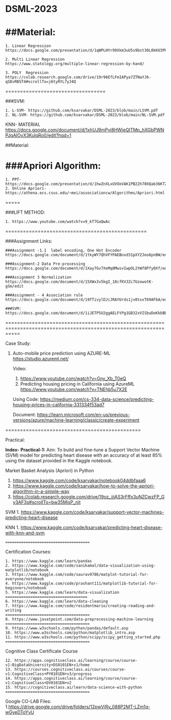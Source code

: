 # DSML-2023


##Material: 
================================
    1. Linear Regression 
    https://docs.google.com/presentation/d/1qWPLHYr99Xkm3uU5s9bst30L0kKU3PHj/edit#slide=id.p100
    
    2. Multi Linear Regression
    https://www.statology.org/multiple-linear-regression-by-hand/
    
    3. POLY  Regression
    https://colab.research.google.com/drive/19r96EfLFmIAPya7ZTNaYJ6-qSDvRBST4#scrollTo=j6tyRYL7yJ4Q
==================================

###SVM:

    1. L-SVM- https://github.com/ksarvakar/DSML-2023/blob/main/LSVM.pdf
    2. NL-SVM- https://github.com/ksarvakar/DSML-2023/blob/main/NL-SVM.pdf

KNN- MATERIAL
    https://docs.google.com/document/d/1xhUJ9mPvi8HWieQITMp_hXGbPWNPJqAIOvX3KuIqRo0/edit?hgd=1

##Material: 

###Apriori Algorithm:
=====
    1. PPT- https://docs.google.com/presentation/d/1hwZnXLxUVOoVAK1PB22h70XQab36KTZa/edit#slide=id.p53
    2. Online Apriori- https://athena.ecs.csus.edu/~mei/associationcw/Algorithms/Apriori.html
=====

###LIFT METHOD:
    
    1. https://www.youtube.com/watch?v=9_kT7GaQwAc
================================================

###Assignment Links:

    ###Assignment -1.1  label encoding, One Hot Encoder 
    https://docs.google.com/document/d/1tkyWY7QhVFYPAEBnxd31pXYZJeo6pnBW/edit
    
    ###Assignment-2 Data Pre-processing 
    https://docs.google.com/document/d/1Xay7Gv7XeMq0MwsvIwpOL2tWf8Pfy0Xf/edit
    
    ###Assignment 3 Normalization
    https://docs.google.com/document/d/15XWx3v5kgI_18cfKVJZc7UzowotK-gSm/edit
    
    ###Assignment - 4 Association rule
    https://docs.google.com/document/d/19fTivylDJcJRAYUrds1jv0txxT69AFbA/edit
    
    ###SVM: 
    https://docs.google.com/document/d/1iJETP5U2ggAELFtPg1GB32xVISbuDoKkbBBC1ceSPcc/edit


=================================================================================================================

Case Study: 
1. Auto-mobile price prediction using AZURE-ML
    https://studio.azureml.net/
    
    Video: 
    1. https://www.youtube.com/watch?v=Gny_Xb_T0eQ
    2. Predicting housing pricing in California using AzureML
    https://www.youtube.com/watch?v=TNEhb5u7X2E
    
    Using Code:
    https://medium.com/cs-334-data-science/predicting-housing-prices-in-california-331334f53ad7
    
    Document: 
    https://learn.microsoft.com/en-us/previous-versions/azure/machine-learning/classic/create-experiment

==============================================

Practical: 

**Index-**
**Practical-1:** Aim: To build and fine-tune a Support Vector Machine (SVM) model for predicting heart disease with an accuracy of at least 85% using the dataset provided in the Kaggle notebook.

Market Basket Analysis (Apriori) in Python

   1. https://www.kaggle.com/code/ksarvakar/notebook04ddbfaaa6
   2. https://www.kaggle.com/code/ksarvakar/how-to-solve-the-apriori-algorithm-in-a-simple-way
   3. https://colab.research.google.com/drive/19oz_jjjAS3rFffx3uNZCwzFP_Gy3AF3s#scrollTo=bw35MisP_nit

SVM
    1. https://www.kaggle.com/code/ksarvakar/support-vector-machines-predicting-heart-disease

KNN
    1. https://www.kaggle.com/code/ksarvakar/predicting-heart-disease-with-knn-and-svm


    =====================================
Certification Courses:
 
    1. https://www.kaggle.com/learn/pandas
    2. https://www.kaggle.com/code/sanikamal/data-visualization-using-matplotlib/notebook
    3. https://www.kaggle.com/code/saurav9786/matplot-tutorial-for-everyone/notebook
    4. https://www.kaggle.com/code/prashant111/matplotlib-tutorial-for-beginners/notebook
    5. https://www.kaggle.com/learn/data-visualization
    ====================================
    6. https://www.kaggle.com/learn/data-cleaning
    7. https://www.kaggle.com/code/residentmario/creating-reading-and-writing
    =====================================
    8. https://www.javatpoint.com/data-preprocessing-machine-learning
    =====================================    
    9. https://www.w3schools.com/python/pandas/default.asp
    10. https://www.w3schools.com/python/matplotlib_intro.asp
    11. https://www.w3schools.com/python/scipy/scipy_getting_started.php
    =====================================
Cognitive Class Certificate Course

    12. https://apps.cognitiveclass.ai/learning/course/course-v1:BigDataUniversity+DS0101EN+v1/home
    13. https://courses.cognitiveclass.ai/courses/course-v1:CognitiveClass+PY0101EN+v3/progress
    14. https://apps.cognitiveclass.ai/learning/course/course-v1:CognitiveClass+DV0101EN+v2
    15. https://cognitiveclass.ai/learn/data-science-with-python
    =====================================

Google CO-LAB Files:
    1.https://drive.google.com/drive/folders/12pwViRv_088P2MT-LZm1q-wGyeDToYyU
